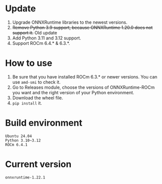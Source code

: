 # Update
1. Upgrade ONNXRuntime libraries to the newest versions.
2. ~~Remove Python 3.9 support, because ONNXRuntime 1.20.0 does not support it.~~ Old update
3. Add Python 3.11 and 3.12 support.
4. Support ROCm 6.4.* & 6.3.*.
  
# How to use
1. Be sure that you have installed ROCm 6.3.* or newer versions. You can use ```amd-smi``` to check it.
2. Go to Releases module, choose the versions of ONNXRuntime-ROCm you want and the right version of your Python environment.
3. Download the wheel file.
4. ```pip install``` it.
  
# Build environment
```
Ubuntu 24.04
Python 3.10~3.12
ROCm 6.4.1
```
  
# Current version
```
onnxruntime-1.22.1
```